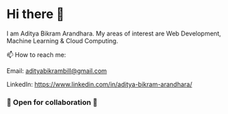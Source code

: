 # Hi there 👋

I am Aditya Bikram Arandhara. My areas of interest are Web Development, Machine Learning & Cloud Computing.

📫 How to reach me: 

Email: adityabikrambill@gmail.com

LinkedIn: https://www.linkedin.com/in/aditya-bikram-arandhara/



### 👯 Open for collaboration 🤝

<!--
**Adityabill/Adityabill** is a ✨ _special_ ✨ repository because its `README.md` (this file) appears on your GitHub profile.

Here are some ideas to get you started:

- 🔭 I’m currently working on ...
- 🌱 I’m currently learning ...
- 👯 I’m looking to collaborate on ...
- 🤔 I’m looking for help with ...
- 💬 Ask me about ...
- 📫 How to reach me: ...
- 😄 Pronouns: ...
- ⚡ Fun fact: ...
-->
